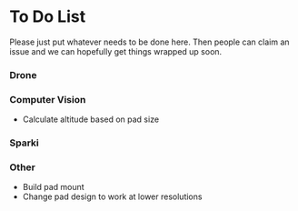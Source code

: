 # To Do List #
Please just put whatever needs to be done here. Then people can claim an issue and we can hopefully get things wrapped up soon.

### Drone ###

### Computer Vision ###
- Calculate altitude based on pad size

### Sparki ###
 
### Other ###
- Build pad mount
- Change pad design to work at lower resolutions
